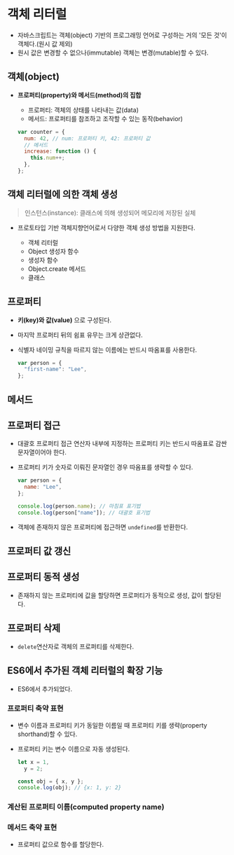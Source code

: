 # 객체 리터럴

- 자바스크립트는 객체(object) 기반의 프로그래밍 언어로 구성하는 거의 '모든 것'이 객체다.(원시 값 제외)
- 원시 값은 변경할 수 없으나(immutable) 객체는 변경(mutable)할 수 있다.

## 객체(object)

- **프로퍼티(property)와 메서드(method)의 집합**

  - 프로퍼티: 객체의 상태를 나타내는 값(data)
  - 메서드: 프로퍼티를 참조하고 조작할 수 있는 동작(behavior)

  ```javascript
  var counter = {
    num: 42, // num: 프로퍼티 키, 42: 프로퍼티 값
    // 메서드
    increase: function () {
      this.num++;
    },
  };
  ```

## 객체 리터럴에 의한 객체 생성

> 인스턴스(instance): 클래스에 의해 생성되어 메모리에 저장된 실체

- 프로토타입 기반 객체지향언어로서 다양한 객체 생성 방법을 지원한다.

  - 객체 리터럴
  - Object 생성자 함수
  - 생성자 함수
  - Object.create 메서드
  - 클래스

## 프로퍼티

- **키(key)와 값(value)** 으로 구성된다.
- 마지막 프로퍼티 뒤의 쉼표 유무는 크게 상관없다.
- 식별자 네이밍 규칙을 따르지 않는 이름에는 반드시 따옴표를 사용한다.

  ```javascript
  var person = {
    "first-name": "Lee",
  };
  ```

## 메서드

## 프로퍼티 접근

- 대괄호 프로퍼티 접근 연산자 내부에 지정하는 프로퍼티 키는 반드시 따옴표로 감싼 문자열이어야 한다.
- 프로퍼티 키가 숫자로 이뤄진 문자열인 경우 따옴표를 생략할 수 있다.

  ```javascript
  var person = {
    name: "Lee",
  };

  console.log(person.name); // 마침표 표기법
  console.log(person["name"]); // 대괄호 표기법
  ```

- 객체에 존재하지 않은 프로퍼티에 접근하면 `undefined`를 반환한다.

## 프로퍼티 값 갱신

## 프로퍼티 동적 생성

- 존재하지 않는 프로퍼티에 값을 할당하면 프로퍼티가 동적으로 생성, 값이 할당된다.

## 프로퍼티 삭제

- `delete`연산자로 객체의 프로퍼티를 삭제한다.

## ES6에서 추가된 객체 리터럴의 확장 기능

- ES6에서 추가되었다.

### 프로퍼티 축약 표현

- 변수 이름과 프로퍼티 키가 동일한 이름일 때 프로퍼티 키를 생략(property shorthand)할 수 있다.
- 프로퍼티 키는 변수 이름으로 자동 생성된다.

  ```javascript
  let x = 1,
    y = 2;

  const obj = { x, y };
  console.log(obj); // {x: 1, y: 2}
  ```

### 계산된 프로퍼티 이름(computed property name)

### 메서드 축약 표현

- 프로퍼티 값으로 함수를 할당한다.
